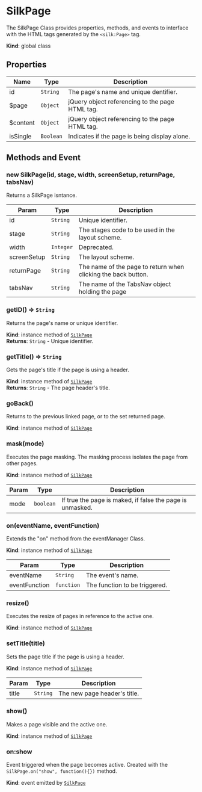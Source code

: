 # SilkPage
 The SilkPage Class provides properties, methods, and events to interface with the HTML tags generated by the ```<silk:Page>``` tag.

**Kind**: global class  
## Properties

| Name | Type | Description |
| --- | --- | --- |
| id | <code>String</code> | The page's name and unique dentifier. |
| $page | <code>Object</code> | jQuery object referencing to the page HTML tag. |
| $content | <code>Object</code> | jQuery object referencing to the page HTML tag. |
| isSingle | <code>Boolean</code> | Indicates if the page is being display alone. |



## Methods and Event
 <a name="_new"></a>

### new SilkPage(id, stage, width, screenSetup, returnPage, tabsNav)
Returns a SilkPage isntance.


| Param | Type | Description |
| --- | --- | --- |
| id | <code>String</code> | Unique identifier. |
| stage | <code>String</code> | The stages code to be used in the layout scheme. |
| width | <code>Integer</code> | Deprecated. |
| screenSetup | <code>String</code> | The layout scheme. |
| returnPage | <code>String</code> | The name of the page to return when clicking the back button. |
| tabsNav | <code>String</code> | The name of the TabsNav object holding the page |

<a name="SilkPage+getID"></a>

### getID() ⇒ <code>String</code>
Returns the page's name or unique identifier.

**Kind**: instance method of [<code>SilkPage</code>](#SilkPage)  
**Returns**: <code>String</code> - Unique identifier.  
<a name="SilkPage+getTitle"></a>

### getTitle() ⇒ <code>String</code>
Gets the page's title if the page is using a header.

**Kind**: instance method of [<code>SilkPage</code>](#SilkPage)  
**Returns**: <code>String</code> - The page header's title.  
<a name="SilkPage+goBack"></a>

### goBack()
Returns to the previous linked page, or to the set returned page.

**Kind**: instance method of [<code>SilkPage</code>](#SilkPage)  
<a name="SilkPage+mask"></a>

### mask(mode)
Executes the page masking. The masking process isolates the page from other pages.

**Kind**: instance method of [<code>SilkPage</code>](#SilkPage)  

| Param | Type | Description |
| --- | --- | --- |
| mode | <code>boolean</code> | If true the page is maked, if false the page is unmasked. |

<a name="SilkPage+on"></a>

### on(eventName, eventFunction)
Extends the "on" method from the eventManager Class.

**Kind**: instance method of [<code>SilkPage</code>](#SilkPage)  

| Param | Type | Description |
| --- | --- | --- |
| eventName | <code>String</code> | The event's name. |
| eventFunction | <code>function</code> | The function to be triggered. |

<a name="SilkPage+resize"></a>

### resize()
Executes the resize of pages in reference to the active one.

**Kind**: instance method of [<code>SilkPage</code>](#SilkPage)  
<a name="SilkPage+setTitle"></a>

### setTitle(title)
Sets the page title if the page is using a header.

**Kind**: instance method of [<code>SilkPage</code>](#SilkPage)  

| Param | Type | Description |
| --- | --- | --- |
| title | <code>String</code> | The new page header's title. |

<a name="SilkPage+show"></a>

### show()
Makes a page visible and the active one.

**Kind**: instance method of [<code>SilkPage</code>](#SilkPage)  
<a name="SilkPage+Event_show"></a>

### on:show
Event triggered when the page becomes active. Created with the ```SilkPage.on("show", function(){})``` method.

**Kind**: event emitted by [<code>SilkPage</code>](#SilkPage)  

